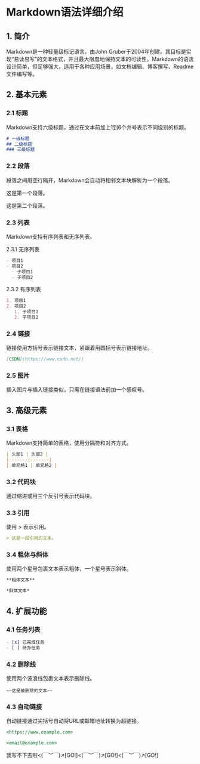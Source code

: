 # Markdown语法详细介绍

## 1. 简介

Markdown是一种轻量级标记语言，由John Gruber于2004年创建。其目标是实现“易读易写”的文本格式，并且最大限度地保持文本的可读性。Markdown的语法设计简单，但足够强大，适用于各种应用场景，如文档编辑、博客撰写、Readme文件编写等。

## 2. 基本元素

### 2.1 标题

Markdown支持六级标题，通过在文本前加上1到6个井号表示不同级别的标题。

```markdown
# 一级标题
## 二级标题
### 三级标题
```

### 2.2 段落

段落之间用空行隔开，Markdown会自动将相邻文本块解析为一个段落。

这是第一个段落。

这是第二个段落。

### 2.3 列表

Markdown支持有序列表和无序列表。

2.3.1 无序列表
```markdown
- 项目1
- 项目2
  - 子项目1
  - 子项目2
```

2.3.2 有序列表
```markdown
1. 项目1
2. 项目2
   1. 子项目1
   2. 子项目2
```

### 2.4 链接

链接使用方括号表示链接文本，紧跟着用圆括号表示链接地址。

```markdown
[CSDN](https://www.csdn.net/)
```

### 2.5 图片

插入图片与插入链接类似，只需在链接语法前加一个感叹号。

## 3. 高级元素

### 3.1 表格

Markdown支持简单的表格，使用分隔符和对齐方式。

```markdown
| 头部1 | 头部2 |
|-------|-------|
| 单元格1 | 单元格2 |
```

### 3.2 代码块

通过缩进或用三个反引号表示代码块。

### 3.3 引用

使用 > 表示引用。

```markdown
> 这是一段引用的文本。
```

### 3.4 粗体与斜体

使用两个星号包裹文本表示粗体，一个星号表示斜体。

```markdown
**粗体文本**

*斜体文本*
```

## 4. 扩展功能

### 4.1 任务列表

```markdown
- [x] 已完成任务
- [ ] 待办任务
```

### 4.2 删除线

使用两个波浪线包裹文本表示删除线。

```markbown
~~这是被删除的文本~~
```

### 4.3 自动链接

自动链接通过尖括号自动将URL或邮箱地址转换为超链接。

```markdown
<https://www.example.com>

<email@example.com>
```

我写不下去啦<(￣︶￣)↗[GO!]<(￣︶￣)↗[GO!]<(￣︶￣)↗[GO!]



